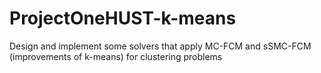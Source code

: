 # ProjectOneHUST-k-means

Design and implement some solvers that apply MC-FCM and sSMC-FCM (improvements of k-means) for clustering problems
